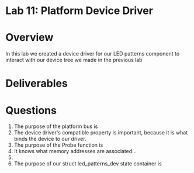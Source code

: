 # Lab 11: Platform Device Driver

# Overview
In this lab we created a device driver for our LED patterns component to interact with our device tree we made in the previous lab

# Deliverables

# Questions
1. The purpose of the platform bus is
2. The device driver's compatible property is important, because it is what binds the device to our driver.
3. The purpose of the Probe function is
4. It knows what memory addresses are associated...
5. 
6. The purpose of our struct led_patterns_dev state container is